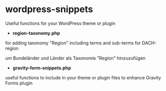 # wordpress-snippets
Useful functions for your WordPress theme or plugin


* **region-taxonomy.php**

for adding taxonomy "Region" including terms and sub-terms for DACH-region

um Bundeländer und Länder als Taxonomie "Region" hinzuzufügen

* **gravity-form-snippets.php**

useful functions to include in your theme or plugin files to enhance Gravity Forms plugin
